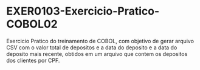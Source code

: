 # EXER0103-Exercicio-Pratico-COBOL02
Exercicio Pratico do treinamento de COBOL, com objetivo de gerar arquivo CSV com o valor total de depositos e a data do deposito  e a data do deposito mais recente, obtidos em um arquivo que contem os depositos dos clientes por CPF.
